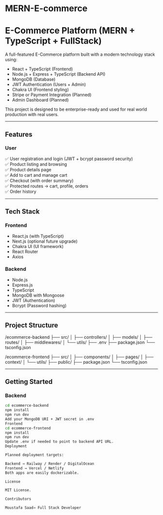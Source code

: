 # MERN-E-commerce

# E-Commerce Platform (MERN + TypeScript + FullStack)

A full-featured E-Commerce platform built with a modern technology stack using:

- React + TypeScript (Frontend)
- Node.js + Express + TypeScript (Backend API)
- MongoDB (Database)
- JWT Authentication (Users + Admin)
- Chakra UI (Frontend styling)
- Stripe or Payment Integration (Planned)
- Admin Dashboard (Planned)

This project is designed to be enterprise-ready and used for real world production with real users.

---

## Features

### User

✅ User registration and login (JWT + bcrypt password security)  
✅ Product listing and browsing  
✅ Product details page  
✅ Add to cart and manage cart  
✅ Checkout (with order summary)  
✅ Protected routes → cart, profile, orders  
✅ Order history

---

## Tech Stack

### Frontend

- React.js (with TypeScript)
- Next.js (optional future upgrade)
- Chakra UI (UI framework)
- React Router
- Axios

### Backend

- Node.js
- Express.js
- TypeScript
- MongoDB with Mongoose
- JWT (Authentication)
- Bcrypt (Password hashing)

---

## Project Structure

/ecommerce-backend
├── src/
│ ├── controllers/
│ ├── models/
│ ├── routes/
│ ├── middlewares/
│ └── utils/
├── .env
├── package.json
└── tsconfig.json

/ecommerce-frontend
├── src/
│ ├── components/
│ ├── pages/
│ ├── context/
│ └── utils/
├── public/
├── package.json
└── tsconfig.json


---

## Getting Started

### Backend

```bash
cd ecommerce-backend
npm install
npm run dev
Add your MongoDB URI + JWT secret in .env
Frontend
cd ecommerce-frontend
npm install
npm run dev
Update .env if needed to point to backend API URL.
Deployment

Planned deployment targets:

Backend → Railway / Render / DigitalOcean
Frontend → Vercel / Netlify
Both apps are easily dockerizable.

License

MIT License.

Contributors

Moustafa Saad→ Full Stack Developer 
